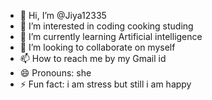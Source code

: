- 👋 Hi, I’m @Jiya12335
- 👀 I’m interested in coding cooking studing
- 🌱 I’m currently learning Artificial intelligence 
- 💞️ I’m looking to collaborate on myself 
- 📫 How to reach me by my Gmail id
- 😄 Pronouns: she
- ⚡ Fun fact:  i am stress but still i am happy

<!---
Jiya12335/Jiya12335 is a ✨ special ✨ repository because its `README.md` (this file) appears on your GitHub profile.
You can click the Preview link to take a look at your changes.
--->
